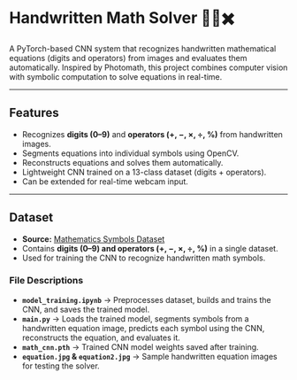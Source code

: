 # Handwritten Math Solver 📝➕✖️

A PyTorch-based CNN system that recognizes handwritten mathematical equations (digits and operators) from images and evaluates them automatically. Inspired by Photomath, this project combines computer vision with symbolic computation to solve equations in real-time.

---

## Features

- Recognizes **digits (0–9)** and **operators (+, −, ×, ÷, %)** from handwritten images.  
- Segments equations into individual symbols using OpenCV.  
- Reconstructs equations and solves them automatically.  
- Lightweight CNN trained on a 13-class dataset (digits + operators).  
- Can be extended for real-time webcam input.

---

## Dataset

- **Source:** [Mathematics Symbols Dataset](https://www.kaggle.com/datasets/amitamola/mathematics-symbols-data)  
- Contains **digits (0–9) and operators (+, −, ×, ÷, %)** in a single dataset.  
- Used for training the CNN to recognize handwritten math symbols.  


### File Descriptions
- **`model_training.ipynb`** → Preprocesses dataset, builds and trains the CNN, and saves the trained model.  
- **`main.py`** → Loads the trained model, segments symbols from a handwritten equation image, predicts each symbol using the CNN, reconstructs the equation, and evaluates it.  
- **`math_cnn.pth`** → Trained CNN model weights saved after training.  
- **`equation.jpg` & `equation2.jpg`** → Sample handwritten equation images for testing the solver.
